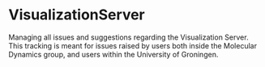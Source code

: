 # VisualizationServer
Managing all issues and suggestions regarding the Visualization Server. This tracking is meant for issues raised by users both inside the Molecular Dynamics group, and users within the University of Groningen.
